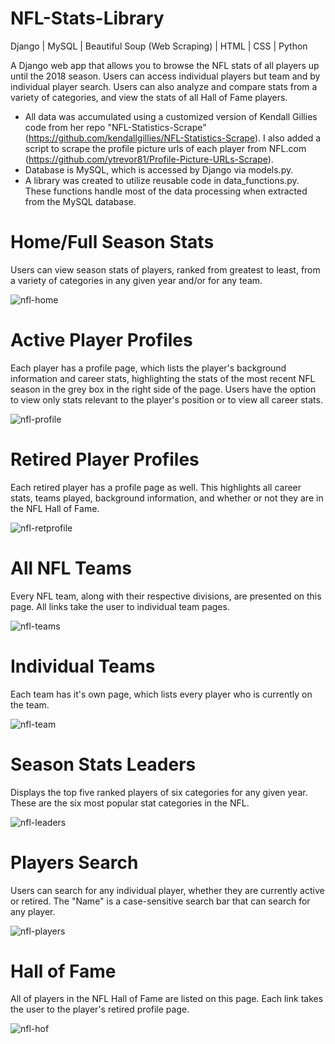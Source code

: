 # NFL-Stats-Library

Django | MySQL | Beautiful Soup (Web Scraping) | HTML | CSS | Python

A Django web app that allows you to browse the NFL stats of all players up until the 2018 season. Users can access individual players but
team and by individual player search. Users can also analyze and compare stats from a variety of categories, and view the stats of all 
Hall of Fame players.

- All data was accumulated using a customized version of Kendall Gillies code from her repo "NFL-Statistics-Scrape"
(https://github.com/kendallgillies/NFL-Statistics-Scrape). I also added a script to scrape the profile picture urls of each 
player from NFL.com (https://github.com/ytrevor81/Profile-Picture-URLs-Scrape).
- Database is MySQL, which is accessed by Django via models.py.
- A library was created to utilize reusable code in data_functions.py. These functions handle most of the data processing when extracted
from the MySQL database.

# Home/Full Season Stats
Users can view season stats of players, ranked from greatest to least, from a variety of categories in any given year and/or for any
team.

![nfl-home](https://user-images.githubusercontent.com/46886041/64142778-aba8cb80-ce37-11e9-934f-b00a3fdfb3e0.PNG)

# Active Player Profiles
Each player has a profile page, which lists the player's background information and career stats, highlighting the stats of the most 
recent NFL season in the grey box in the right side of the page. Users have the option to view only stats relevant to the player's 
position or to view all career stats.

![nfl-profile](https://user-images.githubusercontent.com/46886041/64142787-ba8f7e00-ce37-11e9-80b1-421261f13edc.PNG)

# Retired Player Profiles
Each retired player has a profile page as well. This highlights all career stats, teams played, background information, and whether or 
not they are in the NFL Hall of Fame.

![nfl-retprofile](https://user-images.githubusercontent.com/46886041/64142789-bebb9b80-ce37-11e9-9016-a9580a7cd0fb.PNG)

# All NFL Teams
Every NFL team, along with their respective divisions, are presented on this page. All links take the user to individual team pages.

![nfl-teams](https://user-images.githubusercontent.com/46886041/64142796-c54a1300-ce37-11e9-908f-5ff02a538da2.PNG)

# Individual Teams

Each team has it's own page, which lists every player who is currently on the team.

![nfl-team](https://user-images.githubusercontent.com/46886041/64142800-ca0ec700-ce37-11e9-8dd7-a9ba5eb67a53.PNG)

# Season Stats Leaders

Displays the top five ranked players of six categories for any given year. These are the six most popular stat categories in the NFL.

![nfl-leaders](https://user-images.githubusercontent.com/46886041/64142804-ced37b00-ce37-11e9-8d52-03bc054e55eb.PNG)

# Players Search

Users can search for any individual player, whether they are currently active or retired. The "Name" is a case-sensitive search bar that 
can search for any player. 

![nfl-players](https://user-images.githubusercontent.com/46886041/64142809-d2670200-ce37-11e9-9fd2-83ffcfc986f4.PNG)

# Hall of Fame

All of players in the NFL Hall of Fame are listed on this page. Each link takes the user to the player's retired profile page.

![nfl-hof](https://user-images.githubusercontent.com/46886041/64142814-d5fa8900-ce37-11e9-82a7-2dd61cd3ac0d.PNG)
















 

